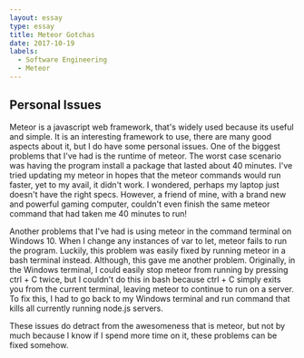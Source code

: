 ```yaml
---
layout: essay
type: essay
title: Meteor Gotchas
date: 2017-10-19
labels:
  - Software Engineering
  - Meteor
---
```


## Personal Issues

Meteor is a javascript web framework, that's widely used because its useful and simple. It is an interesting framework to use, there are many good aspects about it, but I do have some personal issues. One of the biggest problems that I've had is the runtime of meteor. The worst case scenario was having the program install a package that lasted about 40 minutes. I've tried updating my meteor in hopes that the meteor commands would run faster, yet to my avail, it didn't work. I wondered, perhaps my laptop just doesn't have the right specs. However, a friend of mine, with a brand new and powerful gaming computer, couldn't even finish the same meteor command that had taken me 40 minutes to run! 

Another problems that I've had is using meteor in the command terminal on Windows 10. When I change any instances of var to let, meteor fails to run the program. Luckily, this problem was easily fixed by running meteor in a bash terminal instead. Although, this gave me another problem. Originally, in the Windows terminal, I could easily stop meteor from running by pressing ctrl + C twice, but I couldn't do this in bash because ctrl + C simply exits you from the current terminal, leaving meteor to continue to run on a server. To fix this, I had to go back to my Windows terminal and run command that kills all currently running node.js servers.

These issues do detract from the awesomeness that is meteor, but not by much because I know if I spend more time on it, these problems can be fixed somehow. 
